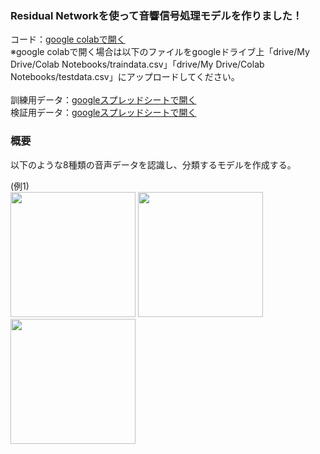 ### Residual Networkを使って音響信号処理モデルを作りました！

コード：[google colabで開く](https://colab.research.google.com/drive/1hEXoFEK_z_HRq-quTmOZVT62IMXy70Go?usp=sharing)<br>
※google colabで開く場合は以下のファイルをgoogleドライブ上「drive/My Drive/Colab Notebooks/traindata.csv」「drive/My Drive/Colab Notebooks/testdata.csv」にアップロードしてください。
<br>
<br>
訓練用データ：[googleスプレッドシートで開く](https://drive.google.com/file/d/1zlQFh_jN4yOs188_GQ0hY4pLB5UlSAxv/view?usp=sharing)<br>
検証用データ：[googleスプレッドシートで開く](https://drive.google.com/file/d/1qlaZw2J2fjxv5pVTxT4Y_CRjFF7vSukO/view?usp=sharing)<br>


### 概要

以下のような8種類の音声データを認識し、分類するモデルを作成する。<br>

(例1)<br>
<img src="https://uploda3.ysklog.net/482c0137098d111e20a94c6f469f5030.png" width="200">
<img src="https://uploda3.ysklog.net/86f6b3573257bd89737f6eaaf2e4c76d.png" width="200">
<img src="https://uploda3.ysklog.net/d9af6850f38b0391bef5a605dee83aff.png" width="200">

